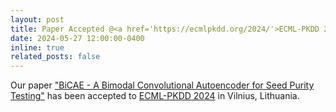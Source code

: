 ```yaml
---
layout: post
title: Paper Accepted @<a href='https://ecmlpkdd.org/2024/'>ECML-PKDD 2024</a>
date: 2024-05-27 12:00:00-0400
inline: true
related_posts: false
---
```


Our paper <a href='https://link.springer.com/chapter/10.1007/978-3-031-70381-2_28'>"BiCAE - A Bimodal Convolutional Autoencoder for Seed Purity Testing"</a> has been accepted to <a href='https://ecmlpkdd.org/2024/'>ECML-PKDD 2024</a> in Vilnius, Lithuania.
